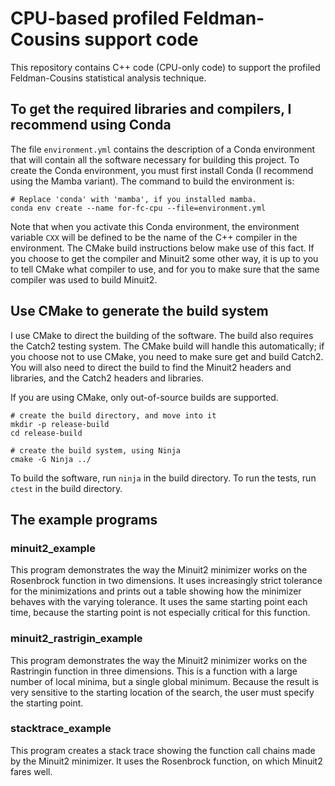 # CPU-based profiled Feldman-Cousins support code

This repository contains C++ code (CPU-only code) to support the profiled Feldman-Cousins statistical analysis technique.

## To get the required libraries and compilers, I recommend using Conda

The file `environment.yml` contains the description of a Conda environment that will contain all the software necessary for building this project.
To create the Conda environment, you must first install Conda (I recommend using the Mamba variant).
The command to build the environment is:

    # Replace 'conda' with 'mamba', if you installed mamba.
    conda env create --name for-fc-cpu --file=environment.yml

Note that when you activate this Conda environment, the environment variable `CXX` will be defined to be the name of the C++ compiler in the environment.
The CMake build instructions below make use of this fact.
If you choose to get the compiler and Minuit2 some other way, it is up to you to tell CMake what compiler to use, and for you to make sure that the same compiler was used to build Minuit2.

## Use CMake to generate the build system

I use CMake to direct the building of the software.
The build also requires the Catch2 testing system.
The CMake build will handle this automatically; if you choose not to use CMake, you need to make sure get and build Catch2.
You will also need to direct the build to find the Minuit2 headers and libraries, and the Catch2 headers and libraries.

If you are using CMake, only out-of-source builds are supported.

    # create the build directory, and move into it
    mkdir -p release-build
    cd release-build
    
    # create the build system, using Ninja
    cmake -G Ninja ../
    
To build the software, run `ninja` in the build directory.
To run the tests, run `ctest` in the build directory.

## The example programs

### minuit2_example

This program demonstrates the way the Minuit2 minimizer works on the Rosenbrock function in two dimensions.
It uses increasingly strict tolerance for the minimizations and prints out a table showing how the minimizer behaves with the varying tolerance.
It uses the same starting point each time, because the starting point is not especially critical for this function.

###  minuit2_rastrigin_example

This program demonstrates the way the Minuit2 minimizer works on the Rastringin function in three dimensions.
This is a function with a large number of local minima, but a single global minimum.
Because the result is very sensitive to the starting location of the search, the user must specify the starting point.

### stacktrace_example

This program creates a stack trace showing the function call chains made by the Minuit2 minimizer.
It uses the Rosenbrock function, on which Minuit2 fares well.

